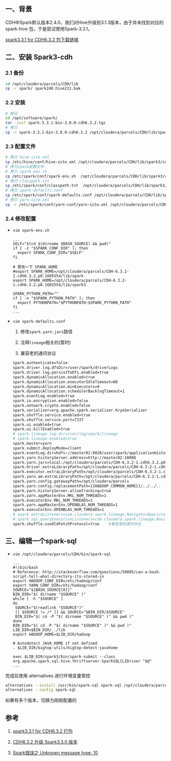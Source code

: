 ## 一、背景

CDH中Spark默认版本2.4.0，我们对Hive升级到3.1.3版本，由于并未找到对应的 spark-hive 包，于是尝试使用Spark-3.3.1。

[spark3.3.1 for CDH6.3.2 包下载链接](https://download.csdn.net/download/qq_36610426/87125679)

## 二、安装 Spark3-cdh

### 2.1 备份

```bash
cd /opt/cloudera/parcels/CDH/lib
cp -r spark/ spark240.hive211.bak
```

### 2.2 安装

```bash
# 解压
cd /opt/software/spark/
tar -zxvf spark-3.3.1-bin-3.0.0-cdh6.3.2.tgz
# 拷贝
cp -r spark-3.3.1-bin-3.0.0-cdh6.3.2 /opt/cloudera/parcels/CDH/lib/spark3
```

### 2.3 配置文件

```bash
# 拷贝 hive-site.xml
cp /etc/hive/conf/hive-site.xml /opt/cloudera/parcels/CDH/lib/spark3/conf/
# 拷贝spark配置文件
# 拷贝 spark-env.sh
cp /etc/spark/conf/spark-env.sh  /opt/cloudera/parcels/CDH/lib/spark3/conf/
# 拷贝 classpath.txt
cp /etc/spark/conf/classpath.txt  /opt/cloudera/parcels/CDH/lib/spark3/conf/
# 拷贝 spark-defaults.conf
cp /etc/spark/conf/spark-defaults.conf /opt/cloudera/parcels/CDH/lib/spark3/conf/
# 拷贝 yarn-site.xml
cp -r /etc/spark/conf/yarn-conf/yarn-site.xml /opt/cloudera/parcels/CDH/lib/spark3/conf/
```

### 2.4 修改配置

* `vim spark-env.sh`

  ~~~shell
  ...
  SELF="$(cd $(dirname $BASH_SOURCE) && pwd)"
  if [ -z "$SPARK_CONF_DIR" ]; then
    export SPARK_CONF_DIR="$SELF"
  fi
  
  # 更改一下 SPARK_HOME
  #export SPARK_HOME=/opt/cloudera/parcels/CDH-6.3.2-1.cdh6.3.2.p0.1605554/lib/spark
  export SPARK_HOME=/opt/cloudera/parcels/CDH-6.3.2-1.cdh6.3.2.p0.1605554/lib/spark3
  
  SPARK_PYTHON_PATH=""
  if [ -n "$SPARK_PYTHON_PATH" ]; then
    export PYTHONPATH="$PYTHONPATH:$SPARK_PYTHON_PATH"
  fi
  ...
  ~~~

* `vim spark-defaults.conf`

  1. 修改`spark.yarn.jars`路径

  2. 注释`lineage`相关的(暂时)
  3. 兼容老的通讯协议

  ```bash
  spark.authenticate=false
  spark.driver.log.dfsDir=/user/spark/driverLogs
  spark.driver.log.persistToDfs.enabled=true
  spark.dynamicAllocation.enabled=true
  spark.dynamicAllocation.executorIdleTimeout=60
  spark.dynamicAllocation.minExecutors=0
  spark.dynamicAllocation.schedulerBacklogTimeout=1
  spark.eventLog.enabled=true
  spark.io.encryption.enabled=false
  spark.network.crypto.enabled=false
  spark.serializer=org.apache.spark.serializer.KryoSerializer
  spark.shuffle.service.enabled=true
  spark.shuffle.service.port=7337
  spark.ui.enabled=true
  spark.ui.killEnabled=true
  # spark.lineage.log.dir=/var/log/spark/lineage
  # spark.lineage.enabled=true
  spark.master=yarn
  spark.submit.deployMode=client
  spark.eventLog.dir=hdfs://master01:8020/user/spark/applicationHistory
  spark.yarn.historyServer.address=http://master02:18088
  spark.yarn.jars=local:/opt/cloudera/parcels/CDH-6.3.2-1.cdh6.3.2.p0.1605554/lib/spark3/jars/*
  spark.driver.extraLibraryPath=/opt/cloudera/parcels/CDH-6.3.2-1.cdh6.3.2.p0.1605554/lib/hadoop/lib/native
  spark.executor.extraLibraryPath=/opt/cloudera/parcels/CDH-6.3.2-1.cdh6.3.2.p0.1605554/lib/hadoop/lib/native
  spark.yarn.am.extraLibraryPath=/opt/cloudera/parcels/CDH-6.3.2-1.cdh6.3.2.p0.1605554/lib/hadoop/lib/native
  spark.yarn.config.gatewayPath=/opt/cloudera/parcels
  spark.yarn.config.replacementPath={{HADOOP_COMMON_HOME}}/../../..
  spark.yarn.historyServer.allowTracking=true
  spark.yarn.appMasterEnv.MKL_NUM_THREADS=1
  spark.executorEnv.MKL_NUM_THREADS=1
  spark.yarn.appMasterEnv.OPENBLAS_NUM_THREADS=1
  spark.executorEnv.OPENBLAS_NUM_THREADS=1
  # spark.extraListeners=com.cloudera.spark.lineage.NavigatorAppListener
  # spark.sql.queryExecutionListeners=com.cloudera.spark.lineage.NavigatorQueryListener
  spark.shuffle.useOldFetchProtocol=true 	#兼容老的通讯协议
  ```

## 三、编辑一个spark-sql

* `vim /opt/cloudera/parcels/CDH/bin/spark-sql`

  ```````shell
  ...
  #!/bin/bash  
  # Reference: http://stackoverflow.com/questions/59895/can-a-bash-script-tell-what-directory-its-stored-in  
  export HADOOP_CONF_DIR=/etc/hadoop/conf
  export YARN_CONF_DIR=/etc/hadoop/conf
  SOURCE="${BASH_SOURCE[0]}"  
  BIN_DIR="$( dirname "$SOURCE" )"  
  while [ -h "$SOURCE" ]  
  do  
   SOURCE="$(readlink "$SOURCE")"  
   [[ $SOURCE != /* ]] && SOURCE="$BIN_DIR/$SOURCE"  
   BIN_DIR="$( cd -P "$( dirname "$SOURCE" )" && pwd )"  
  done  
  BIN_DIR="$( cd -P "$( dirname "$SOURCE" )" && pwd )"  
  LIB_DIR=$BIN_DIR/../lib  
  export HADOOP_HOME=$LIB_DIR/hadoop  
  
  # Autodetect JAVA_HOME if not defined  
  . $LIB_DIR/bigtop-utils/bigtop-detect-javahome  
  
  exec $LIB_DIR/spark3/bin/spark-submit --class org.apache.spark.sql.hive.thriftserver.SparkSQLCLIDriver "$@"
  ...
  ```````

完成后使用 alternatives 进行环境变量管控

```bash
alternatives --install /usr/bin/spark-sql spark-sql /opt/cloudera/parcels/CDH/bin/spark-sql 1
alternatives --config spark-sql
```

如果有多个版本，切换为刚刚配置的

## 参考

1. [spark3.3.1 for CDH6.3.2 打包](https://blog.csdn.net/qq_36610426/article/details/127997188?utm_medium=distribute.pc_relevant.none-task-blog-2~default~baidujs_baidulandingword~default-0-127997188-blog-126360600.235^v38^pc_relevant_anti_t3_base&spm=1001.2101.3001.4242.1&utm_relevant_index=3)

2. [CDH6.3.2 升级 Spark3.3.0 版本](https://juejin.cn/post/7140053569431928845)
3. [Spark错误之 Unknown message type: 10](https://blog.csdn.net/weixin_48231806/article/details/125097927)
